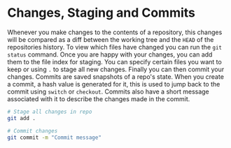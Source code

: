 # Changes, Staging and Commits

Whenever you make changes to the contents of a repository, this changes will be compared as a diff between the working tree and the `HEAD` of the repositories history. To view which files have changed you can run the `git status` command. Once you are happy with your changes, you can add them to the file index for staging. You can specify certain files you want to keep or using `.` to stage all new changes. Finally you can then commit your changes. Commits are saved snapshots of a repo's state. When you create a commit, a hash value is generated for it, this is used to jump back to the commit using `switch` or `checkout`. Commits also have a short message associated with it to describe the changes made in the commit.

```sh
# Stage all changes in repo
git add .

# Commit changes
git commit -m "Commit message"
```
